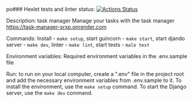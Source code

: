 po### Hexlet tests and linter status:
[![Actions Status](https://github.com/AntonLysachev/python-project-52/actions/workflows/hexlet-check.yml/badge.svg)](https://github.com/AntonLysachev/python-project-52/actions)

Description: task manager
             Manage your tasks with the task manager
             https://task-manager-srxp.onrender.com

Commands: 
        Install - `make setup`,
        start guincorn - `make start`,
        start djando server - `make dev`,
        linter - `make lint`,
        start tests - `male test`

Environment variables: Required environment variables in the .env.sample file

Run:
to run on your local computer, create a ".env" file in the project root and add the necessary environment variables from .env.sample to it. To install the environment, use the `make setup` command. To start the Django server, use the `make dev` command.